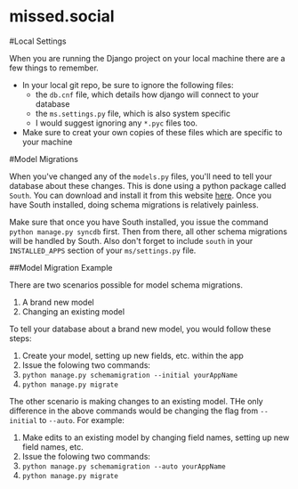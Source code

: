 missed.social
=============

#Local Settings

When you are running the Django project on your local machine there are a few things to remember. 

* In your local git repo, be sure to ignore the following files:
  * the `db.cnf` file, which details how django will connect to your database
  * the `ms.settings.py` file, which is also system specific
  * I would suggest ignoring any `*.pyc` files too. 
* Make sure to creat your own copies of these files which are specific to your machine


#Model Migrations

When you've changed any of the `models.py` files, you'll need to tell your database about these changes. This is done using a python package called `South`. You can download and install it
from this website [here](http://south.readthedocs.org/en/latest/installation.html). Once you have South installed, doing schema migrations is relatively painless. 

Make sure that once you have South installed, you issue the command `python manage.py syncdb` first. Then from there, all other schema migrations will be handled by South.
Also don't forget to include `south` in your `INSTALLED_APPS` section of your `ms/settings.py` file. 

##Model Migration Example

There are two scenarios possible for model schema migrations. 

1. A brand new model
2. Changing an existing model

To tell your database about a brand new model, you would follow these steps:

1. Create your model, setting up new fields, etc. within the app
2. Issue the folowing two commands: 
  1. `python manage.py schemamigration --initial yourAppName`
  2. `python manage.py migrate`

The other scenario is making changes to an existing model. THe only difference in the above commands would be changing the
flag from `--initial` to `--auto`. For example:

1. Make edits to an existing model by changing field names, setting up new field names, etc.
2. Issue the folowing two commands: 
  1. `python manage.py schemamigration --auto yourAppName`
  2. `python manage.py migrate`
